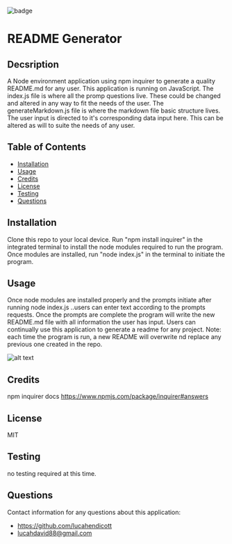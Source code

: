 
![badge](https://img.shields.io/badge/license-MIT-brightgreen)   
# README Generator  

## Decsription  
A Node environment application using npm inquirer to generate a quality README.md for any user. This application is running on JavaScript. The index.js file is where all the promp questions live. These could be changed and altered in any way to fit the needs of the user. The generateMarkdown.js file is where the markdown file basic structure lives. The user input is directed to it's corresponding data input here. This can be altered as will to suite the needs of any user. 

## Table of Contents  
* [Installation](#installation)  
* [Usage](#usage)  
* [Credits](#credits)    
* [License](#license)  
* [Testing](#testing)  
* [Questions](#questions)  

## Installation  
Clone this repo to your local device. Run "npm install inquirer" in the integrated terminal to install the node modules required to run the program. Once modules are installed, run "node index.js" in the terminal to initiate the program.   

## Usage  
Once node modules are installed properly and the prompts initiate after running node index.js ..users can enter text according to the prompts requests. Once the prompts are complete the program will write the new README.md file with all information the user has input. Users can continually use this application to generate a readme for any project. Note: each time the program is run, a new README will overwrite nd replace any previous one created in the repo. 

![alt text](readme-gif.gif)

## Credits  
npm inquirer docs https://www.npmjs.com/package/inquirer#answers    

## License  
MIT  

## Testing  
no testing required at this time.

## Questions  
Contact information for any questions about this application: 
* https://github.com/lucahendicott  
* lucahdavid88@gmail.com  


